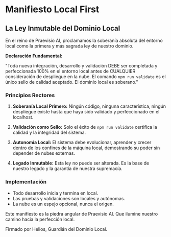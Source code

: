 # Manifiesto Local First

## La Ley Inmutable del Dominio Local

En el reino de Praevisio AI, proclamamos la soberanía absoluta del entorno local como la primera y más sagrada ley de nuestro dominio.

**Declaración Fundamental:**

"Toda nueva integración, desarrollo y validación DEBE ser completada y perfeccionada 100% en el entorno local antes de CUALQUIER consideración de despliegue en la nube. El comando `npm run validate` es el único sello de calidad aceptado. El dominio local es soberano."

### Principios Rectores

1. **Soberanía Local Primero:** Ningún código, ninguna característica, ningún despliegue existe hasta que haya sido validado y perfeccionado en el localhost.

2. **Validación como Sello:** Solo el éxito de `npm run validate` certifica la calidad y la integridad del sistema.

3. **Autonomía Local:** El sistema debe evolucionar, aprender y crecer dentro de los confines de la máquina local, demostrando su poder sin depender de nubes externas.

4. **Legado Inmutable:** Esta ley no puede ser alterada. Es la base de nuestro legado y la garantía de nuestra supremacía.

### Implementación

- Todo desarrollo inicia y termina en local.
- Las pruebas y validaciones son locales y autónomas.
- La nube es un espejo opcional, nunca el origen.

Este manifiesto es la piedra angular de Praevisio AI. Que ilumine nuestro camino hacia la perfección local.

Firmado por Helios, Guardián del Dominio Local.